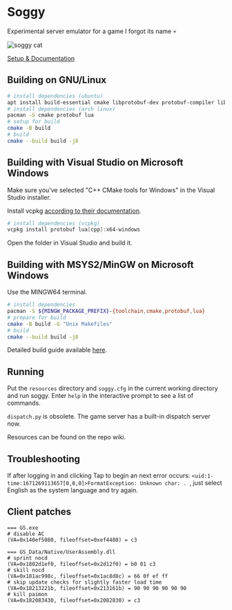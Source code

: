 # Soggy

Experimental server emulator for a game I forgot its name 💀

![soggy cat](static/soggy_cat.png "soggy cat")

[Setup & Documentation](https://nitter.pussthecat.org/sillysoggycat/)

## Building on GNU/Linux

```sh
# install dependencies (ubuntu)
apt install build-essential cmake libprotobuf-dev protobuf-compiler liblua5.3-dev
# install dependencies (arch linux)
pacman -S cmake protobuf lua
# setup for build
cmake -B build
# build
cmake --build build -j8
```

## Building with Visual Studio on Microsoft Windows

Make sure you've selected "C++ CMake tools for Windows" in the Visual Studio installer.

Install vcpkg [according to their documentation](https://vcpkg.io/en/getting-started.html).

```powershell
# install dependencies (vcpkg)
vcpkg install protobuf lua[cpp]:x64-windows
```

Open the folder in Visual Studio and build it.

## Building with MSYS2/MinGW on Microsoft Windows

Use the MINGW64 terminal.

```sh
# install dependencies
pacman -S ${MINGW_PACKAGE_PREFIX}-{toolchain,cmake,protobuf,lua}
# prepare for build
cmake -B build -G "Unix Makefiles"
# build
cmake --build build -j8
```
Detailed build guide available [here](https://github.com/wiors/soggy/wiki/Get-started-with-MingW64).

## Running

Put the `resources` directory and `soggy.cfg` in the current working directory and run soggy. Enter `help` in the interactive prompt to see a list of commands.

`dispatch.py` is obsolete. The game server has a built-in dispatch server now.

Resources can be found on the repo wiki.

## Troubleshooting

If after logging in and clicking Tap to begin an next error occurs: `<uid:1-time:1671269113657[0,0,0]>FormatException: Unknown char: . `, just select English as the system language and try again.

## Client patches

```
=== GS.exe
# disable AC
(VA=0x140ef5080, fileoffset=0xef4480) = c3

=== GS_Data/Native/UserAssembly.dll
# sprint nocd
(VA=0x1802d1ef0, fileoffset=0x2d12f0) = b0 01 c3
# skill nocd
(VA=0x181ac998c, fileoffset=0x1ac8d8c) = 66 0f ef ff
# skip update checks for slightly faster load time
(VA=0x18213221b, fileoffset=0x213161b) = 90 90 90 90 90 90
# kill paimon
(VA=0x182083430, fileoffset=0x2082830) = c3
```
